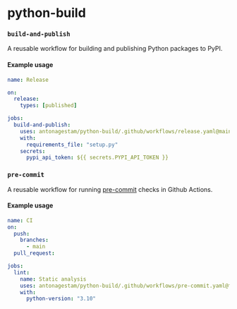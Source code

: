 # python-build

### `build-and-publish`

A reusable workflow for building and publishing Python packages to PyPI.

#### Example usage

```yaml
name: Release

on:
  release:
    types: [published]

jobs:
  build-and-publish:
    uses: antonagestam/python-build/.github/workflows/release.yaml@main
    with:
      requirements_file: "setup.py"
    secrets:
      pypi_api_token: ${{ secrets.PYPI_API_TOKEN }}
```

### `pre-commit`

A reusable workflow for running [pre-commit] checks in Github Actions.

[pre-commit]: https://pre-commit.com/

#### Example usage

```yaml
name: CI
on:
  push:
    branches:
      - main
  pull_request:

jobs:
  lint:
    name: Static analysis
    uses: antonagestam/python-build/.github/workflows/pre-commit.yaml@feature/pre-commit
    with:
      python-version: "3.10"
```
